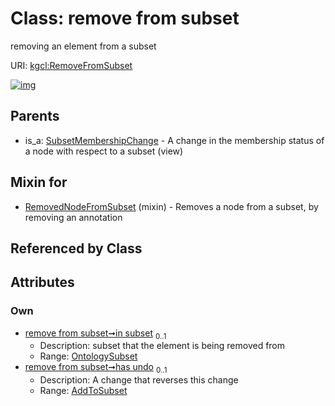 
# Class: remove from subset


removing an element from a subset

URI: [kgcl:RemoveFromSubset](http://w3id.org/kgcl_schema/RemoveFromSubset)


[![img](https://yuml.me/diagram/nofunky;dir:TB/class/[SubsetMembershipChange],[AddToSubset]<has%20undo%200..1-++[RemoveFromSubset],[OntologySubset]<in%20subset%200..1-++[RemoveFromSubset],[RemovedNodeFromSubset]uses%20-.->[RemoveFromSubset],[SubsetMembershipChange]^-[RemoveFromSubset],[RemovedNodeFromSubset],[OntologySubset],[AddToSubset])](https://yuml.me/diagram/nofunky;dir:TB/class/[SubsetMembershipChange],[AddToSubset]<has%20undo%200..1-++[RemoveFromSubset],[OntologySubset]<in%20subset%200..1-++[RemoveFromSubset],[RemovedNodeFromSubset]uses%20-.->[RemoveFromSubset],[SubsetMembershipChange]^-[RemoveFromSubset],[RemovedNodeFromSubset],[OntologySubset],[AddToSubset])

## Parents

 *  is_a: [SubsetMembershipChange](SubsetMembershipChange.md) - A change in the membership status of a node with respect to a subset (view)

## Mixin for

 * [RemovedNodeFromSubset](RemovedNodeFromSubset.md) (mixin)  - Removes a node from a subset, by removing an annotation

## Referenced by Class


## Attributes


### Own

 * [remove from subset➞in subset](remove_from_subset_in_subset.md)  <sub>0..1</sub>
     * Description: subset that the element is being removed from
     * Range: [OntologySubset](OntologySubset.md)
 * [remove from subset➞has undo](remove_from_subset_has_undo.md)  <sub>0..1</sub>
     * Description: A change that reverses this change
     * Range: [AddToSubset](AddToSubset.md)

